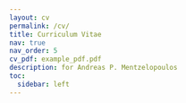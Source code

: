 ```yaml
---
layout: cv
permalink: /cv/
title: Curriculum Vitae
nav: true
nav_order: 5
cv_pdf: example_pdf.pdf
description: for Andreas P. Mentzelopoulos
toc:
  sidebar: left
---
```

